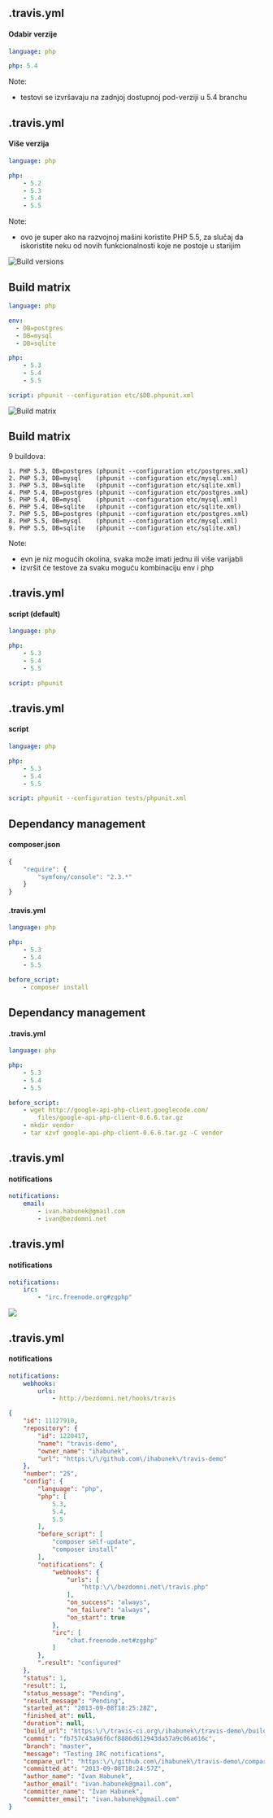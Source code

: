 ## .travis.yml

#### Odabir verzije

```yml
language: php

php: 5.4
```

Note:

- testovi se izvršavaju na zadnjoj dostupnoj pod-verziji u 5.4 branchu



## .travis.yml

#### Više verzija

```yml
language: php

php:
    - 5.2
    - 5.3
    - 5.4
    - 5.5
```

Note:
- ovo je super ako na razvojnoj mašini koristite PHP 5.5, za slučaj da
  iskoristite neku od novih funkcionalnosti koje ne postoje u starijim




![Build versions](images/build-versions.png)



## Build matrix

```yml
language: php

env:
  - DB=postgres
  - DB=mysql
  - DB=sqlite

php:
    - 5.3
    - 5.4
    - 5.5

script: phpunit --configuration etc/$DB.phpunit.xml
```



![Build matrix](images/build-matrix.png)



## Build matrix

9 buildova:

    1. PHP 5.3, DB=postgres (phpunit --configuration etc/postgres.xml)
    2. PHP 5.3, DB=mysql    (phpunit --configuration etc/mysql.xml)
    3. PHP 5.3, DB=sqlite   (phpunit --configuration etc/sqlite.xml)
    4. PHP 5.4, DB=postgres (phpunit --configuration etc/postgres.xml)
    5. PHP 5.4, DB=mysql    (phpunit --configuration etc/mysql.xml)
    6. PHP 5.4, DB=sqlite   (phpunit --configuration etc/sqlite.xml)
    7. PHP 5.5, DB=postgres (phpunit --configuration etc/postgres.xml)
    8. PHP 5.5, DB=mysql    (phpunit --configuration etc/mysql.xml)
    9. PHP 5.5, DB=sqlite   (phpunit --configuration etc/sqlite.xml)

Note:
- evn je niz mogućih okolina, svaka može imati jednu ili više varijabli
- izvršit će testove za svaku moguću kombinaciju env i php




## .travis.yml

#### script (default)

```yml
language: php

php:
    - 5.3
    - 5.4
    - 5.5

script: phpunit
```



## .travis.yml

#### script

```yml
language: php

php:
    - 5.3
    - 5.4
    - 5.5

script: phpunit --configuration tests/phpunit.xml
```



## Dependancy management

#### composer.json

```javascript
{
    "require": {
        "symfony/console": "2.3.*"
    }
}
```

#### .travis.yml

```yml
language: php

php:
    - 5.3
    - 5.4
    - 5.5

before_script:
    - composer install
```



## Dependancy management

#### .travis.yml

```yml
language: php

php:
    - 5.3
    - 5.4
    - 5.5

before_script:
    - wget http://google-api-php-client.googlecode.com/
    	files/google-api-php-client-0.6.6.tar.gz
    - mkdir vendor
    - tar xzvf google-api-php-client-0.6.6.tar.gz -C vendor
```



## .travis.yml

#### notifications

```yml
notifications:
    email:
        - ivan.habunek@gmail.com
        - ivan@bezdomni.net
```



## .travis.yml

#### notifications

```yml
notifications:
    irc:
        - "irc.freenode.org#zgphp"
```

![](images/notify-irc.png)



## .travis.yml

#### notifications

```yml
notifications:
    webhooks:
        urls:
            - http://bezdomni.net/hooks/travis
```

```json
{
    "id": 11127910,
    "repository": {
        "id": 1220417,
        "name": "travis-demo",
        "owner_name": "ihabunek",
        "url": "https:\/\/github.com\/ihabunek\/travis-demo"
    },
    "number": "25",
    "config": {
        "language": "php",
        "php": [
            5.3,
            5.4,
            5.5
        ],
        "before_script": [
            "composer self-update",
            "composer install"
        ],
        "notifications": {
            "webhooks": {
                "urls": [
                    "http:\/\/bezdomni.net\/travis.php"
                ],
                "on_success": "always",
                "on_failure": "always",
                "on_start": true
            },
            "irc": [
                "chat.freenode.net#zgphp"
            ]
        },
        ".result": "configured"
    },
    "status": 1,
    "result": 1,
    "status_message": "Pending",
    "result_message": "Pending",
    "started_at": "2013-09-08T18:25:28Z",
    "finished_at": null,
    "duration": null,
    "build_url": "https:\/\/travis-ci.org\/ihabunek\/travis-demo\/builds\/11127910",
    "commit": "fb757c43a96f6cf8886d612943da57a9c06a616c",
    "branch": "master",
    "message": "Testing IRC notifications",
    "compare_url": "https:\/\/github.com\/ihabunek\/travis-demo\/compare\/59cfd34c860a...fb757c43a96f",
    "committed_at": "2013-09-08T18:24:57Z",
    "author_name": "Ivan Habunek",
    "author_email": "ivan.habunek@gmail.com",
    "committer_name": "Ivan Habunek",
    "committer_email": "ivan.habunek@gmail.com"
}
```
